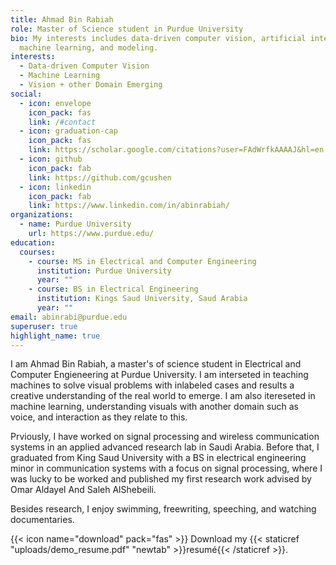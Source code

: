 ```yaml
---
title: Ahmad Bin Rabiah
role: Master of Science student in Purdue University
bio: My interests includes data-driven computer vision, artificial intelligence,
  machine learning, and modeling.
interests:
  - Data-driven Computer Vision
  - Machine Learning
  - Vision + other Domain Emerging
social:
  - icon: envelope
    icon_pack: fas
    link: /#contact
  - icon: graduation-cap
    icon_pack: fas
    link: https://scholar.google.com/citations?user=FAdWrfkAAAAJ&hl=en
  - icon: github
    icon_pack: fab
    link: https://github.com/gcushen
  - icon: linkedin
    icon_pack: fab
    link: https://www.linkedin.com/in/abinrabiah/
organizations:
  - name: Purdue University
    url: https://www.purdue.edu/
education:
  courses:
    - course: MS in Electrical and Computer Engineering
      institution: Purdue University
      year: ""
    - course: BS in Electrical Engineering
      institution: Kings Saud University, Saud Arabia
      year: ""
email: abinrabi@purdue.edu
superuser: true
highlight_name: true
---
```

I am Ahmad Bin Rabiah, a master's of science student in Electrical and Computer Engieneering at Purdue University. I am interseted in teaching machines to solve visual problems with inlabeled cases and results a creative understanding of the real world to emerge. I am also itereseted in machine learning, understanding visuals with another domain such as voice, and interaction as they relate to this. 

Prviously, I have worked on signal processing and wireless communication systems in an applied advanced research lab in Saudi Arabia. Before that, I graduated from King Saud University with a BS in electrical engineering minor in communication systems with a focus on signal processing, where I was lucky to be worked and published my first research work advised by Omar Aldayel And Saleh AlShebeili.

Besides research, I enjoy swimming, freewriting, speeching, and watching documentaries.



{{< icon name="download" pack="fas" >}} Download my {{< staticref "uploads/demo_resume.pdf" "newtab" >}}resumé{{< /staticref >}}.